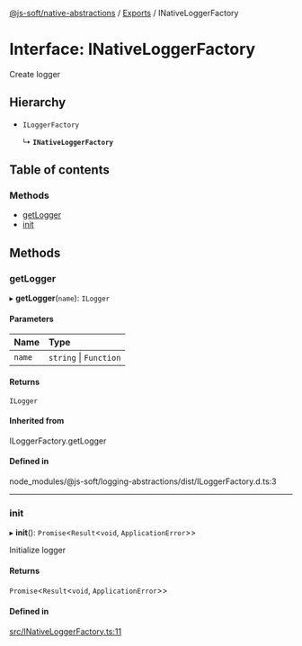 [@js-soft/native-abstractions](../README.md) / [Exports](../modules.md) / INativeLoggerFactory

# Interface: INativeLoggerFactory

Create logger

## Hierarchy

-   `ILoggerFactory`

    ↳ **`INativeLoggerFactory`**

## Table of contents

### Methods

-   [getLogger](INativeLoggerFactory.md#getlogger)
-   [init](INativeLoggerFactory.md#init)

## Methods

### getLogger

▸ **getLogger**(`name`): `ILogger`

#### Parameters

| Name   | Type                   |
| :----- | :--------------------- |
| `name` | `string` \| `Function` |

#### Returns

`ILogger`

#### Inherited from

ILoggerFactory.getLogger

#### Defined in

node_modules/@js-soft/logging-abstractions/dist/ILoggerFactory.d.ts:3

---

### init

▸ **init**(): `Promise`<`Result`<`void`, `ApplicationError`\>\>

Initialize logger

#### Returns

`Promise`<`Result`<`void`, `ApplicationError`\>\>

#### Defined in

[src/INativeLoggerFactory.ts:11](https://github.com/js-soft/ts-native-access/blob/68cf98a/packages/abstractions/src/INativeLoggerFactory.ts#L11)
